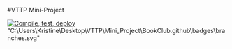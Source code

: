 #VTTP Mini-Project

[![Compile, test, deploy](https://github.com/glidingeagle/day12-giphy/actions/workflows/main.yaml/badge.svg)](https://github.com/glidingeagle/day12-giphy/actions/workflows/main.yaml)
"C:\Users\Kristine\Desktop\VTTP\Mini_Project\BookClub\.github\badges\branches.svg"